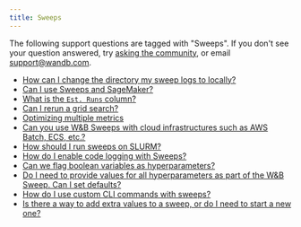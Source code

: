 ```yaml
---
title: Sweeps 
---
```

The following support questions are tagged with "Sweeps". If you don't see 
your question answered, try [asking the community](https://community.wandb.ai/), 
or email [support@wandb.com](mailto:support@wandb.com).

- [How can I change the directory my sweep logs to locally?](how_can_change_directory_sweep_logs_locally.md)
- [Can I use Sweeps and SageMaker?](can_sweeps_sagemaker.md)
- [What is the `Est. Runs` column?](est_runs_column.md)
- [Can I rerun a grid search?](can_rerun_grid_search.md)
- [Optimizing multiple metrics](optimizing_multiple_metrics.md)
- [Can you use W&B Sweeps with cloud infrastructures such as AWS Batch, ECS, etc.?](can_wb_sweeps_cloud_infrastructures_such_aws_batch_ecs_etc.md)
- [How should I run sweeps on SLURM?](how_should_run_sweeps_slurm.md)
- [How do I enable code logging with Sweeps?](how_enable_code_logging_sweeps.md)
- [Can we flag boolean variables as hyperparameters?](can_we_flag_boolean_variables_hyperparameters.md)
- [Do I need to provide values for all hyperparameters as part of the W&B Sweep. Can I set defaults?](need_provide_values_all_hyperparameters_part_wb_sweep_can_set.md)
- [How do I use custom CLI commands with sweeps?](how_custom_cli_commands_sweeps.md)
- [Is there a way to add extra values to a sweep, or do I need to start a new one?](there_way_add_extra_values_sweep_need_start_new_one.md)
